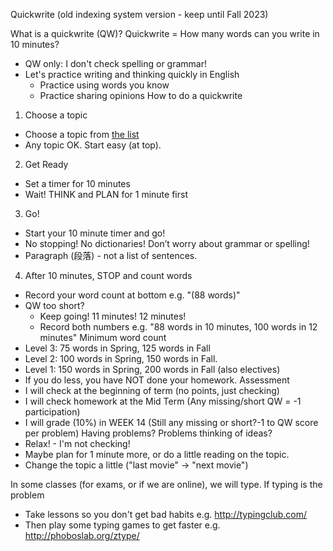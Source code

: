 ﻿Quickwrite
(old indexing system version - keep until Fall 2023)

What is a quickwrite (QW)?
Quickwrite = How many words can you write in 10 minutes? 
* QW only: I don't check spelling or grammar!
* Let's practice writing and thinking quickly in English
    * Practice using words you know
    * Practice sharing opinions 
How to do a quickwrite 
1) Choose a topic 
* Choose a topic from [the list](Orientation-QuickwriteTopics)
* Any topic OK. Start easy (at top).
2) Get Ready
* Set a timer for 10 minutes
* Wait! THINK and PLAN for 1 minute first
3) Go!
* Start your 10 minute timer and go! 
* No stopping! No dictionaries! Don’t worry about grammar or spelling!
* Paragraph (段落) - not a list of sentences.
4) After 10 minutes, STOP and count words
* Record your word count at bottom e.g. "(88 words)"
* QW too short?
    * Keep going! 11 minutes! 12 minutes!
    * Record both numbers e.g. "88 words in 10 minutes, 100 words in 12 minutes"
Minimum word count
* Level 3:       75 words in Spring, 125 words in Fall
* Level 2:     100 words in Spring, 150 words in Fall.  
* Level 1:     150 words in Spring, 200 words in Fall  (also electives)
* If you do less, you have NOT done your homework.
Assessment
* I will check at the beginning of term (no points, just checking)
* I will check homework at the Mid Term  (Any missing/short QW = -1 participation)
* I will grade (10%) in WEEK 14 (Still any missing or short?-1 to QW score per problem)
Having problems?
Problems thinking of ideas? 
* Relax! - I'm not checking! 
* Maybe plan for 1 minute more, or do a little reading on the topic. 
* Change the topic a little  ("last movie"  -> "next movie")


In some classes (for exams, or if we are online), we will type.  If typing is the problem 
* Take lessons so you don't get bad habits e.g. http://typingclub.com/ 
* Then play some typing games to get faster e.g. http://phoboslab.org/ztype/ 
